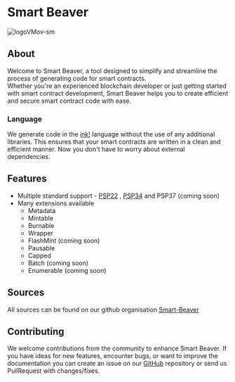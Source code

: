 # Smart Beaver

![logoVMov-sm](https://github.com/Smart-Beaver/.github/assets/8248700/d9d963fd-e6f7-46cb-9fce-07edc6a6d33f)

## About

Welcome to Smart Beaver, a tool designed to simplify and streamline the process of generating code for smart contracts.  
Whether you're an experienced blockchain developer or just getting started with smart contract development,
Smart Beaver helps you to create efficient and secure smart contract code with ease.

### Language

We generate code in the [ink!](https://use.ink/) language without the use of any additional libraries.
This ensures that your smart contracts are written in a clean and efficient manner. Now you don't have to worry about external dependencies.

## Features

- Multiple standard support - [PSP22](https://github.com/Smart-Beaver/smart-contracts/tree/main/PSP22) , [PSP34](https://github.com/Smart-Beaver/smart-contracts/tree/main/PSP34) and PSP37 (coming soon)
- Many extensions available
  - Metadata
  - Mintable
  - Burnable
  - Wrapper
  - FlashMint (coming soon)
  - Pausable
  - Capped
  - Batch (coming soon)
  - Enumerable (coming soon)

## Sources

All sources can be found on our github organisation [Smart-Beaver](https://github.com/Smart-Beaver)

## Contributing

We welcome contributions from the community to enhance Smart Beaver.
If you have ideas for new features, encounter bugs, or want to improve the documentation you can create an issue on our [GitHub](https://github.com/Smart-Beaver) repository or send us PullRequest with changes/fixes.
